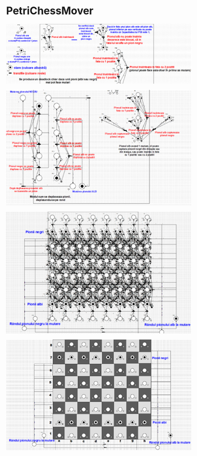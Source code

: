 # PetriChessMover

![Diagrama Rețea Petri explicată partea 1](imagini/explicat1.png)


![Diagrama Rețea Petri explicată partea 2](imagini/explicat2.png)


![Diagrama Rețea Petri Backend](imagini/Backend.png)


![Diagrama Rețea Petri Frontend](imagini/frontend.png)
